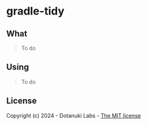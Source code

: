 # gradle-tidy

## What

> To do

## Using

> To do

## License

Copyright (c) 2024 - Dotanuki Labs - [The MIT license](https://choosealicense.com/licenses/mit)
